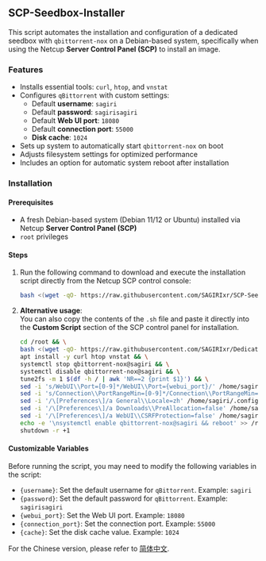 
## SCP-Seedbox-Installer

This script automates the installation and configuration of a dedicated seedbox with `qbittorrent-nox` on a Debian-based system, specifically when using the Netcup **Server Control Panel (SCP)** to install an image.

### Features

- Installs essential tools: `curl`, `htop`, and `vnstat`
- Configures `qBittorrent` with custom settings:
  - Default **username**: `sagiri`
  - Default **password**: `sagirisagiri`
  - Default **Web UI port**: `18080`
  - Default **connection port**: `55000`
  - **Disk cache**: `1024`
- Sets up system to automatically start `qbittorrent-nox` on boot
- Adjusts filesystem settings for optimized performance
- Includes an option for automatic system reboot after installation

### Installation

#### Prerequisites

- A fresh Debian-based system (Debian 11/12 or Ubuntu) installed via Netcup **Server Control Panel (SCP)**
- `root` privileges

#### Steps

1. Run the following command to download and execute the installation script directly from the Netcup SCP control console:
   ```bash
   bash <(wget -qO- https://raw.githubusercontent.com/SAGIRIxr/SCP-Seedbox-Installer/main/SCP-Seedbox-Installer.sh)
   ```

2. **Alternative usage**:  
   You can also copy the contents of the `.sh` file and paste it directly into the **Custom Script** section of the SCP control panel for installation.

    ```bash
    cd /root && \
    bash <(wget -qO- https://raw.githubusercontent.com/SAGIRIxr/Dedicated-Seedbox/main/Install.sh) -u {username} -p {password} -c {cache} -q 4.3.8 -l v1.2.14 -x && \
    apt install -y curl htop vnstat && \
    systemctl stop qbittorrent-nox@sagiri && \
    systemctl disable qbittorrent-nox@sagiri && \
    tune2fs -m 1 $(df -h / | awk 'NR==2 {print $1}') && \
    sed -i 's/WebUI\\Port=[0-9]*/WebUI\\Port={webui_port}/' /home/sagiri/.config/qBittorrent/qBittorrent.conf && \
    sed -i 's/Connection\\PortRangeMin=[0-9]*/Connection\\PortRangeMin={connection_port}/' /home/sagiri/.config/qBittorrent/qBittorrent.conf && \
    sed -i '/\[Preferences\]/a General\\Locale=zh' /home/sagiri/.config/qBittorrent/qBittorrent.conf && \
    sed -i '/\[Preferences\]/a Downloads\\PreAllocation=false' /home/sagiri/.config/qBittorrent/qBittorrent.conf && \
    sed -i '/\[Preferences\]/a WebUI\\CSRFProtection=false' /home/sagiri/.config/qBittorrent/qBittorrent.conf && \
    echo -e '\nsystemctl enable qbittorrent-nox@sagiri && reboot' >> /root/BBRx.sh && \
    shutdown -r +1
    ```

#### Customizable Variables

Before running the script, you may need to modify the following variables in the script:

- `{username}`: Set the default username for `qBittorrent`. Example: `sagiri`
- `{password}`: Set the default password for `qBittorrent`. Example: `sagirisagiri`
- `{webui_port}`: Set the Web UI port. Example: `18080`
- `{connection_port}`: Set the connection port. Example: `55000`
- `{cache}`: Set the disk cache value. Example: `1024`


For the Chinese version, please refer to [简体中文](https://github.com/SAGIRIxr/SCP-Seedbox-Installer/blob/main/README_zh.md).
